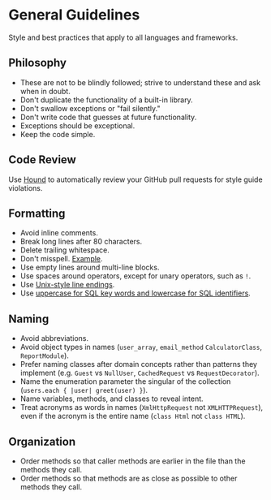 # General Guidelines

Style and best practices that apply to all languages and frameworks.

## Philosophy

- These are not to be blindly followed; strive to understand these and ask when
  in doubt.
- Don't duplicate the functionality of a built-in library.
- Don't swallow exceptions or "fail silently."
- Don't write code that guesses at future functionality.
- Exceptions should be exceptional.
- Keep the code simple.

## Code Review

Use [Hound] to automatically review your GitHub pull requests for style guide
violations.

[hound]: https://houndci.com

## Formatting

- Avoid inline comments.
- Break long lines after 80 characters.
- Delete trailing whitespace.
- Don't misspell. [Example](/ruby/sample.rb#L11).
- Use empty lines around multi-line blocks.
- Use spaces around operators, except for unary operators, such as `!`.
- Use [Unix-style line endings](`\n`).
- Use [uppercase for SQL key words and lowercase for SQL identifiers].

[uppercase for sql key words and lowercase for sql identifiers]: http://www.postgresql.org/docs/9.2/static/sql-syntax-lexical.html#SQL-SYNTAX-IDENTIFIERS
[unix-style line endings]: http://unix.stackexchange.com/questions/23903/should-i-end-my-text-script-files-with-a-newline

## Naming

- Avoid abbreviations.
- Avoid object types in names (`user_array`, `email_method` `CalculatorClass`,
  `ReportModule`).
- Prefer naming classes after domain concepts rather than patterns they
  implement (e.g. `Guest` vs `NullUser`, `CachedRequest` vs `RequestDecorator`).
- Name the enumeration parameter the singular of the collection (`users.each { |user| greet(user) }`).
- Name variables, methods, and classes to reveal intent.
- Treat acronyms as words in names (`XmlHttpRequest` not `XMLHTTPRequest`), even
  if the acronym is the entire name (`class Html` not `class HTML`).

## Organization

- Order methods so that caller methods are earlier in the file than the methods
  they call.
- Order methods so that methods are as close as possible to other methods they
  call.
